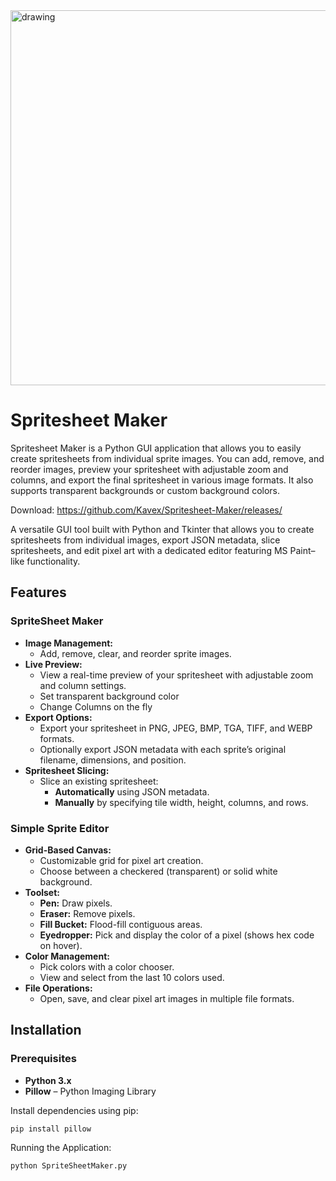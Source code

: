 <img src="https://github.com/Kavex/Spritesheet-Maker/blob/main/Source/Images/Preview.gif" alt="drawing" width="600"/>

# Spritesheet Maker

Spritesheet Maker is a Python GUI application that allows you to easily create spritesheets from individual sprite images. You can add, remove, and reorder images, preview your spritesheet with adjustable zoom and columns, and export the final spritesheet in various image formats. It also supports transparent backgrounds or custom background colors.

Download: https://github.com/Kavex/Spritesheet-Maker/releases/

A versatile GUI tool built with Python and Tkinter that allows you to create spritesheets from individual images, export JSON metadata, slice spritesheets, and edit pixel art with a dedicated editor featuring MS Paint–like functionality.

## Features

### SpriteSheet Maker

- **Image Management:**  
  - Add, remove, clear, and reorder sprite images.
- **Live Preview:**  
  - View a real-time preview of your spritesheet with adjustable zoom and column settings.
  - Set transparent background color
  - Change Columns on the fly
- **Export Options:**  
  - Export your spritesheet in PNG, JPEG, BMP, TGA, TIFF, and WEBP formats.
  - Optionally export JSON metadata with each sprite’s original filename, dimensions, and position.
- **Spritesheet Slicing:**  
  - Slice an existing spritesheet:
    - **Automatically** using JSON metadata.
    - **Manually** by specifying tile width, height, columns, and rows.

### Simple Sprite Editor

- **Grid-Based Canvas:**  
  - Customizable grid for pixel art creation.
  - Choose between a checkered (transparent) or solid white background.
- **Toolset:**  
  - **Pen:** Draw pixels.
  - **Eraser:** Remove pixels.
  - **Fill Bucket:** Flood-fill contiguous areas.
  - **Eyedropper:** Pick and display the color of a pixel (shows hex code on hover).
- **Color Management:**  
  - Pick colors with a color chooser.
  - View and select from the last 10 colors used.
- **File Operations:**  
  - Open, save, and clear pixel art images in multiple file formats.

## Installation

### Prerequisites

- **Python 3.x**
- **Pillow** – Python Imaging Library

Install dependencies using pip:

```bash
pip install pillow
```

Running the Application:

```bash
python SpriteSheetMaker.py
```


